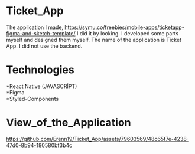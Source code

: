 # Ticket_App
The application I made, https://symu.co/freebies/mobile-apps/ticketapp-figma-and-sketch-template/ I did it by looking. I developed some parts myself and designed them myself. The name of the application is Ticket App. I did not use the backend.

# Technologies

*React Native (JAVASCRİPT) <br />
*Figma <br />
*Styled-Components

# View_of_the_Application

https://github.com/Erenn19/Ticket_App/assets/79603569/48c65f7e-4238-47d0-8b94-180580bf3b4c

